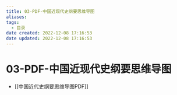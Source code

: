 ```yaml
---
title: 03-PDF-中国近现代史纲要思维导图
aliases:
tags:
  - 目录
date created: 2022-12-08 17:16:53
date updated: 2022-12-08 17:16:53
---
```


# 03-PDF-中国近现代史纲要思维导图

- [[中国近代史纲要思维导图PDF]]
